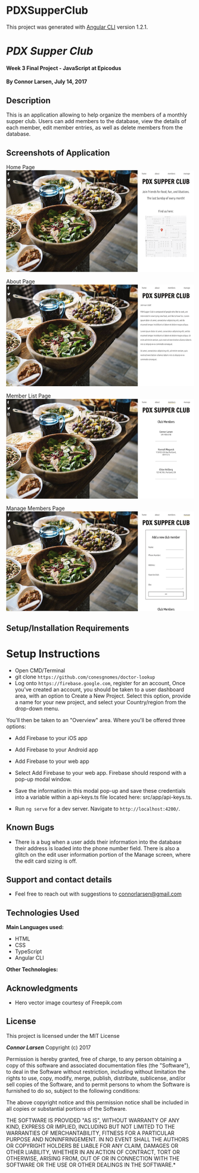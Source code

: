 # PDXSupperClub

This project was generated with [Angular CLI](https://github.com/angular/angular-cli) version 1.2.1.

# _PDX Supper Club_

#### Week 3 Final Project - JavaScript at Epicodus

#### By **Connor Larsen, July 14, 2017**

## Description

This is an application allowing to help organize the members of a monthly supper club. Users can add members to the database, view the details of each member, edit member entries, as well as delete members from the database.

## Screenshots of Application

Home Page
![alt text](https://github.com/conesgnomes/pdx-supper-club/blob/master/src/assets/desktop_home.png)

About Page
![alt text](https://github.com/conesgnomes/pdx-supper-club/blob/master/src/assets/desktop_about.png)

Member List Page
![alt text](https://github.com/conesgnomes/pdx-supper-club/blob/master/src/assets/desktop_members.png)

Manage Members Page
![alt text](https://github.com/conesgnomes/pdx-supper-club/blob/master/src/assets/desktop_manage.png)

## Setup/Installation Requirements

# Setup Instructions
* Open CMD/Terminal
* git clone `https://github.com/conesgnomes/doctor-lookup`
* Log onto `https://firebase.google.com`, register for an account, Once you've created an account, you should be taken to a user dashboard area, with an option to Create a New Project. Select this option, provide a name for your new project, and select your Country/region from the drop-down menu.

You'll then be taken to an "Overview" area. Where you'll be offered three options:

* Add Firebase to your iOS app
* Add Firebase to your Android app
* Add Firebase to your web app
* Select Add Firebase to your web app. Firebase should respond with a pop-up modal window.
* Save the information in this modal pop-up and save these credentials into a variable within a api-keys.ts file located here: src/app/api-keys.ts.

* Run `ng serve` for a dev server. Navigate to `http://localhost:4200/`.

## Known Bugs

* There is a bug when a user adds their information into the database their address is loaded into the phone number field. There is also a glitch on the edit user information portion of the Manage screen, where the edit card sizing is off.

## Support and contact details

* Feel free to reach out with suggestions to connorlarsen@gmail.com

## Technologies Used

**Main Languages used:**

* HTML
* CSS
* TypeScript
* Angular CLI

**Other Technologies:**

## Acknowledgments

* Hero vector image courtesy of Freepik.com


## License

This project is licensed under the MIT License

**_Connor Larsen_** Copyright (c) 2017

Permission is hereby granted, free of charge, to any person obtaining a copy of this software and associated documentation files (the "Software"), to deal in the Software without restriction, including without limitation the rights to use, copy, modify, merge, publish, distribute, sublicense, and/or sell copies of the Software, and to permit persons to whom the Software is furnished to do so, subject to the following conditions:

The above copyright notice and this permission notice shall be included in all copies or substantial portions of the Software.

THE SOFTWARE IS PROVIDED "AS IS", WITHOUT WARRANTY OF ANY KIND, EXPRESS OR IMPLIED, INCLUDING BUT NOT LIMITED TO THE WARRANTIES OF MERCHANTABILITY, FITNESS FOR A PARTICULAR PURPOSE AND NONINFRINGEMENT. IN NO EVENT SHALL THE AUTHORS OR COPYRIGHT HOLDERS BE LIABLE FOR ANY CLAIM, DAMAGES OR OTHER LIABILITY, WHETHER IN AN ACTION OF CONTRACT, TORT OR OTHERWISE, ARISING FROM, OUT OF OR IN CONNECTION WITH THE SOFTWARE OR THE USE OR OTHER DEALINGS IN THE SOFTWARE.*
